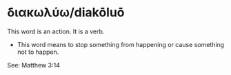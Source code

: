 # διακωλύω/diakōluō
This word is an action. It is a verb.
* This word means to stop something from happening or cause something not to happen.

See: Matthew 3:14
